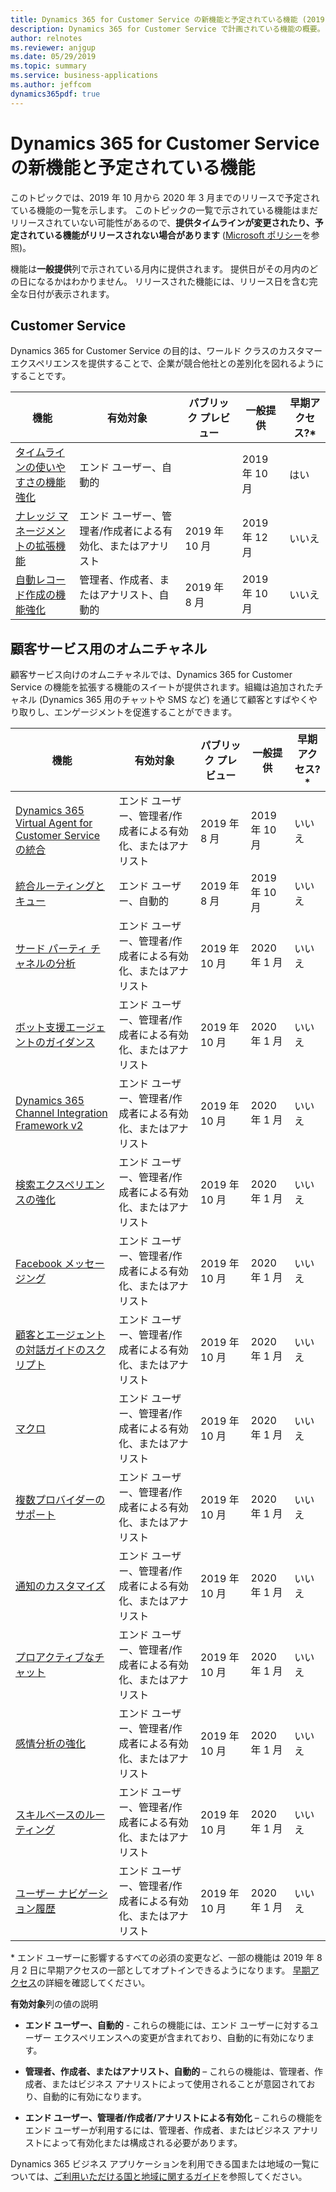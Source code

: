 ```yaml
---
title: Dynamics 365 for Customer Service の新機能と予定されている機能 (2019 年リリース ウェーブ 2)
description: Dynamics 365 for Customer Service で計画されている機能の概要。
author: relnotes
ms.reviewer: anjgup
ms.date: 05/29/2019
ms.topic: summary
ms.service: business-applications
ms.author: jeffcom
dynamics365pdf: true
---
```


# <a name="whats-new-and-planned-for-dynamics-365-for-customer-service"></a>Dynamics 365 for Customer Service の新機能と予定されている機能

このトピックでは、2019 年 10 月から 2020 年 3 月までのリリースで予定されている機能の一覧を示します。 このトピックの一覧で示されている機能はまだリリースされていない可能性があるので、**提供タイムラインが変更されたり、予定されている機能がリリースされない場合があります** ([Microsoft ポリシー](https://go.microsoft.com/fwlink/p/?linkid=2007332)を参照)。

機能は**一般提供**列で示されている月内に提供されます。 提供日がその月内のどの日になるかはわかりません。 リリースされた機能には、リリース日を含む完全な日付が表示されます。 



## <a name="customer-service"></a>Customer Service

Dynamics 365 for Customer Service の目的は、ワールド クラスのカスタマー エクスペリエンスを提供することで、企業が競合他社との差別化を図れるようにすることです。

 | 機能    | 有効対象    |  パブリック プレビュー | 一般提供 |早期アクセス?* |
 | ---------- | ---------- | ---------- |---------- | --------------- |
 | [タイムラインの使いやすさの機能強化](timeline-usability-enhancements.md) | エンド ユーザー、自動的  |     | 2019 年 10 月| はい |
 | [ナレッジ マネージメントの拡張機能](knowledge-management-enhancements.md) | エンド ユーザー、管理者/作成者による有効化、またはアナリスト  |  2019 年 10 月   | 2019 年 12 月| いいえ |
 | [自動レコード作成の機能強化](automatic-record-creation-arc-enhancements.md) |管理者、作成者、またはアナリスト、自動的| 2019 年 8 月 | 2019 年 10 月 | いいえ | 


## <a name="omnichannel-for-customer-service"></a>顧客サービス用のオムニチャネル

顧客サービス向けのオムニチャネルでは、Dynamics 365 for Customer Service の機能を拡張する機能のスイートが提供されます。組織は追加されたチャネル (Dynamics 365 用のチャットや SMS など) を通じて顧客とすばやくやり取りし、エンゲージメントを促進することができます。

 | 機能    | 有効対象    |  パブリック プレビュー | 一般提供 |早期アクセス?* |
 | ---------- | ---------- | ---------- |---------- | --------------- |
 | [Dynamics 365 Virtual Agent for Customer Service の統合](integration-dynamics-365-virtual-agent-customer-service.md) | エンド ユーザー、管理者/作成者による有効化、またはアナリスト  |  2019 年 8 月   | 2019 年 10 月| いいえ |
 | [統合ルーティングとキュー](unified-routing-queues.md) | エンド ユーザー、自動的  |  2019 年 8 月   | 2019 年 10 月| いいえ |
 | [サード パーティ チャネルの分析](analytics-3rd-party-channels.md) | エンド ユーザー、管理者/作成者による有効化、またはアナリスト  |  2019 年 10 月   | 2020 年 1 月| いいえ |
 | [ボット支援エージェントのガイダンス](bot-assisted-agent-guidance.md) | エンド ユーザー、管理者/作成者による有効化、またはアナリスト  |  2019 年 10 月   | 2020 年 1 月| いいえ |
 | [Dynamics 365 Channel Integration Framework v2](channel-integration-framework-v2.md) | エンド ユーザー、管理者/作成者による有効化、またはアナリスト  |  2019 年 10 月   | 2020 年 1 月| いいえ |
 | [検索エクスペリエンスの強化](enhanced-search-experience.md) | エンド ユーザー、管理者/作成者による有効化、またはアナリスト  |  2019 年 10 月   | 2020 年 1 月| いいえ |
 | [Facebook メッセージング](facebook-messaging.md) | エンド ユーザー、管理者/作成者による有効化、またはアナリスト  |  2019 年 10 月   | 2020 年 1 月| いいえ |
 | [顧客とエージェントの対話ガイドのスクリプト](guide-customer-interactions-agent-scripts.md) | エンド ユーザー、管理者/作成者による有効化、またはアナリスト  |  2019 年 10 月   | 2020 年 1 月| いいえ |
 | [マクロ](macros.md) | エンド ユーザー、管理者/作成者による有効化、またはアナリスト  |  2019 年 10 月   | 2020 年 1 月| いいえ |
 | [複数プロバイダーのサポート](multiple-provider-support.md) | エンド ユーザー、管理者/作成者による有効化、またはアナリスト  |  2019 年 10 月   | 2020 年 1 月| いいえ |
 | [通知のカスタマイズ](notification-customization.md) | エンド ユーザー、管理者/作成者による有効化、またはアナリスト  |  2019 年 10 月   | 2020 年 1 月| いいえ |
 | [プロアクティブなチャット](proactive-chat.md) | エンド ユーザー、管理者/作成者による有効化、またはアナリスト  |  2019 年 10 月   | 2020 年 1 月| いいえ |
 | [感情分析の強化](sentiment-analysis-enhancement.md) | エンド ユーザー、管理者/作成者による有効化、またはアナリスト  |  2019 年 10 月   | 2020 年 1 月| いいえ |
 | [スキルベースのルーティング](skill-based-routing.md) | エンド ユーザー、管理者/作成者による有効化、またはアナリスト  |  2019 年 10 月   | 2020 年 1 月| いいえ |
 | [ユーザー ナビゲーション履歴](user-navigation-history.md) | エンド ユーザー、管理者/作成者による有効化、またはアナリスト  |  2019 年 10 月   | 2020 年 1 月| いいえ |

\* エンド ユーザーに影響するすべての必須の変更など、一部の機能は 2019 年 8 月 2 日に早期アクセスの一部としてオプトインできるようになります。 [早期アクセス](https://aka.ms/EarlyAccessFeatures)の詳細を確認してください。

**有効対象**列の値の説明

- **エンド ユーザー、自動的** - これらの機能には、エンド ユーザーに対するユーザー エクスペリエンスへの変更が含まれており、自動的に有効になります。

- **管理者、作成者、またはアナリスト、自動的** – これらの機能は、管理者、作成者、またはビジネス アナリストによって使用されることが意図されており、自動的に有効になります。

- **エンド ユーザー、管理者/作成者/アナリストによる有効化** – これらの機能をエンド ユーザーが利用するには、管理者、作成者、またはビジネス アナリストによって有効化または構成される必要があります。

Dynamics 365 ビジネス アプリケーションを利用できる国または地域の一覧については、[ご利用いただける国と地域に関するガイド](https://aka.ms/dynamics_365_international_availability_deck)を参照してください。
